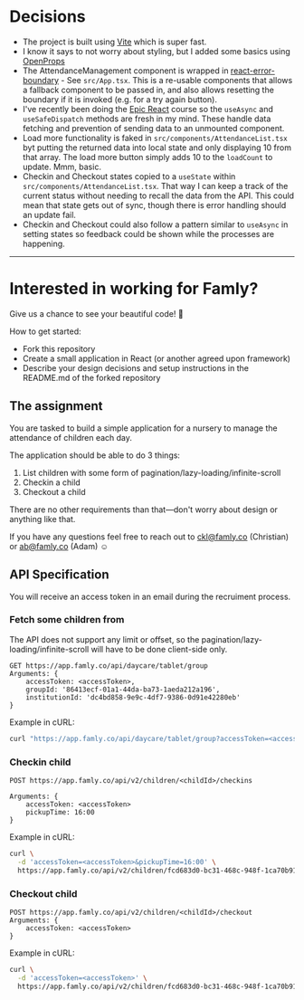 # Decisions

- The project is built using [Vite](https://vitejs.dev/) which is super fast.
- I know it says to not worry about styling, but I added some basics using [OpenProps](https://open-props.style/)
- The AttendanceManagement component is wrapped in [react-error-boundary](https://www.npmjs.com/package/react-error-boundary) - See `src/App.tsx`. This is a re-usable components that allows a fallback component to be passed in, and also allows resetting the boundary if it is invoked (e.g. for a try again button).
- I've recently been doing the [Epic React](https://epicreact.dev/) course so the `useAsync` and `useSafeDispatch` methods are fresh in my mind. These handle data fetching and prevention of sending data to an unmounted component.
- Load more functionality is faked in `src/components/AttendanceList.tsx` byt putting the returned data into local state and only displaying 10 from that array. The load more button simply adds 10 to the `loadCount` to update. Mmm, basic.
- Checkin and Checkout states copied to a `useState` within `src/components/AttendanceList.tsx`. That way I can keep a track of the current status without needing to recall the data from the API. This could mean that state gets out of sync, though there is error handling should an update fail.
- Checkin and Checkout could also follow a pattern similar to `useAsync` in setting states so feedback could be shown while the processes are happening.

---

# Interested in working for Famly?

Give us a chance to see your beautiful code! 🤩

How to get started:

- Fork this repository
- Create a small application in React (or another agreed upon framework)
- Describe your design decisions and setup instructions in the README.md of the forked repository

## The assignment

You are tasked to build a simple application for a nursery to manage the attendance of children each day.

The application should be able to do 3 things:

1. List children with some form of pagination/lazy-loading/infinite-scroll
2. Checkin a child
3. Checkout a child

There are no other requirements than that—don't worry about design or anything like that.

If you have any questions feel free to reach out to ckl@famly.co (Christian) or ab@famly.co (Adam) ☺️

## API Specification

You will receive an access token in an email during the recruiment process.

### Fetch some children from

The API does not support any limit or offset, so the pagination/lazy-loading/infinite-scroll will have to be done client-side only.

```
GET https://app.famly.co/api/daycare/tablet/group
Arguments: {
	accessToken: <accessToken>,
	groupId: '86413ecf-01a1-44da-ba73-1aeda212a196',
	institutionId: 'dc4bd858-9e9c-4df7-9386-0d91e42280eb'
}
```

Example in cURL:

```bash
curl "https://app.famly.co/api/daycare/tablet/group?accessToken=<accessToken>&groupId=86413ecf-01a1-44da-ba73-1aeda212a196&institutionId=dc4bd858-9e9c-4df7-9386-0d91e42280eb"
```

### Checkin child

```
POST https://app.famly.co/api/v2/children/<childId>/checkins

Arguments: {
	accessToken: <accessToken>
	pickupTime: 16:00
}
```

Example in cURL:

```bash
curl \
  -d 'accessToken=<accessToken>&pickupTime=16:00' \
  https://app.famly.co/api/v2/children/fcd683d0-bc31-468c-948f-1ca70b91439d/checkins
```

### Checkout child

```
POST https://app.famly.co/api/v2/children/<childId>/checkout
Arguments: {
	accessToken: <accessToken>
}
```

Example in cURL:

```bash
curl \
  -d 'accessToken=<accessToken>' \
  https://app.famly.co/api/v2/children/fcd683d0-bc31-468c-948f-1ca70b91439d/checkout
```
